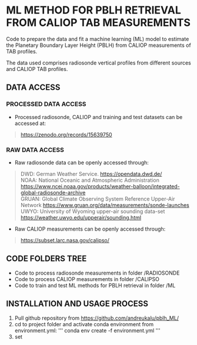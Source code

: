 # ML METHOD FOR PBLH RETRIEVAL FROM CALIOP TAB MEASUREMENTS

Code to prepare the data and fit a machine learning (ML) model to estimate the Planetary Boundary Layer Height (PBLH) from CALIOP measurements of TAB profiles.

The data used comprises radiosonde vertical profiles from different sources and CALIOP TAB profiles. 

## DATA ACCESS 
### PROCESSED DATA ACCESS
* Processed radiosonde, CALIOP and training and test datasets can be accessed at: 
> https://zenodo.org/records/15639750

### RAW DATA ACCESS
* Raw radiosonde data can be openly accessed through:<br/>
> DWD: German Weather Service. https://opendata.dwd.de/<br/>
> NOAA: National Oceanic and Atmospheric Administration https://www.ncei.noaa.gov/products/weather-balloon/integrated-global-radiosonde-archive  <br/>
> GRUAN: Global Climate Observing System Reference Upper-Air Network https://www.gruan.org/data/measurements/sonde-launches  <br/>
> UWYO: University of Wyoming upper-air sounding data-set https://weather.uwyo.edu/upperair/sounding.html  <br/>

* Raw CALIOP measurements can be openly accessed through:  <br/>
> https://subset.larc.nasa.gov/calipso/

## CODE FOLDERS TREE
* Code to process radiosonde measurements in folder /RADIOSONDE <br/>
* Code to process CALIOP measurements in folder /CALIPSO <br/>
* Code to train and test ML methods for PBLH retrieval in folder /ML <br/>

## INSTALLATION AND USAGE PROCESS
1. Pull github repository from https://github.com/andreukalu/pblh_ML/
2. cd to project folder and activate conda environment from environment.yml:
   '''
   conda env create -f environment.yml
   '''
3. set 
